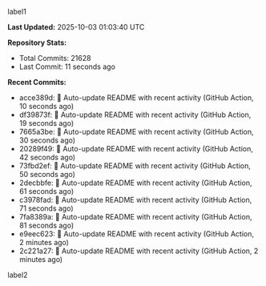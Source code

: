 
label1 
<!-- ACTIVITY_START -->
**Last Updated:** 2025-10-03 01:03:40 UTC

**Repository Stats:**
- Total Commits: 21628
- Last Commit: 11 seconds ago

**Recent Commits:**
- acce389d: 🤖 Auto-update README with recent activity (GitHub Action, 10 seconds ago)
- df39873f: 🤖 Auto-update README with recent activity (GitHub Action, 19 seconds ago)
- 7665a3be: 🤖 Auto-update README with recent activity (GitHub Action, 30 seconds ago)
- 20289f49: 🤖 Auto-update README with recent activity (GitHub Action, 42 seconds ago)
- 73fbd2ef: 🤖 Auto-update README with recent activity (GitHub Action, 50 seconds ago)
- 2decbbfe: 🤖 Auto-update README with recent activity (GitHub Action, 61 seconds ago)
- c3978fad: 🤖 Auto-update README with recent activity (GitHub Action, 71 seconds ago)
- 7fa8389a: 🤖 Auto-update README with recent activity (GitHub Action, 81 seconds ago)
- e9eec623: 🤖 Auto-update README with recent activity (GitHub Action, 2 minutes ago)
- 2c221a27: 🤖 Auto-update README with recent activity (GitHub Action, 2 minutes ago)
<!-- ACTIVITY_END -->

label2
